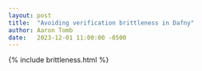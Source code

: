 ```yaml
---
layout: post
title:  "Avoiding verification brittleness in Dafny"
author: Aaron Tomb
date:   2023-12-01 11:00:00 -0500
---
```


{% include brittleness.html %}
